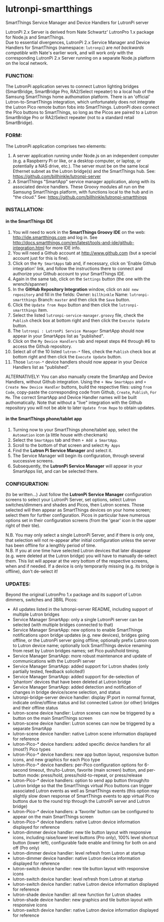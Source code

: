 # lutronpi-smartthings
SmartThings Service Manager and Device Handlers for LutronPi server

LutronPi 2.x Server is derived from Nate Schwartz' LutronPro 1.x package for Node.js and SmartThings.  
Due to essential divergences, LutronPi 2.x Service Manager and Device Handlers for SmartThings (namespace: `lutronpi`) are _not backwards compatible_ with Nate's earlier work, and will work _only_ with the corresponding LutronPi 2.x Server running on a separate Node.js platform on the local network.

### FUNCTION:
The LutronPi application serves to connect Lutron lighting bridges (SmartBridge, SmartBridge Pro, RA2/Select repeater) to a local hub of the Samsung SmartThings home authomation platform. There is an 'official' Lutron-to-SmartThings integration, which unfortunately does not integrate the Lutron Pico remote button fobs into SmartThings. LutronPi _does_ connect the Pico buttons to SmartThings, so long as the Picos are paired to a Lutron SmartBridge Pro or RA2/Select repeater (not to a standard retail SmartBridge).

### FORM:
The LutronPi application comprises two elements:  
  1. A server application running under Node.js on an independent computer (e.g. a Raspberry Pi or like,
  or a desktop computer, or laptop, or potentially a NAS drive, etc.).  The server must be on the same
  local Ethernet subnet as the Lutron bridge(s) and the SmartThings hub.
  See: https://github.com/billhinkle/lutronpi-server
  2. A SmartThings "SmartApp" service manager application, along with its associated device handlers. These
  Groovy modules all run on the Samsung SmartThings platform, with functions local to the hub and in "the cloud."
  See: https://github.com/billhinkle/lutronpi-smartthings

### INSTALLATION:
  #### in the SmartThings IDE
  1. You will need to work in the **SmartThings Groovy IDE** on the web: http://ide.smartthings.com and log in.
    See http://docs.smartthings.com/en/latest/tools-and-ide/github-integration.html for more IDE info.
  2. You will need a Github account at http://www.github.com (but a special account just for this is fine).
  3. Click on the `My SmartApps` tab and, if necessary, click on 'Enable Github integration' link, and follow 
    the instructions there to connect and authorize your Github account to your SmartThings IDE.
  4. Again in the same tab, click on the `Settings` button (the one with the wrench/spanner)
  5. In the **GitHub Repository Integration** window, click on `Add new repository` and fill in the fields:
    Owner: `billhinkle`  Name: `lutronpi-smartthings`  Branch: `master`
	and then click the `Save` button.
  6. Click the `Update from Repo` button and then click the `lutronpi-smartthings` item.
  7. Select the listed `lutronpi-service-manager.groovy` file, check the `Publish` check box at bottom right and then click the `Execute Update` button.
  8. The `lutronpi : LutronPi Service Manager` SmartApp should now appear in your SmartApps list as "published".
  9. Click on the `My Device Handlers` tab and repeat steps #4 through #6 to access the Github repository.
  10. Select all of the 10 listed `lutron-*` files, check the `Publish` check box at bottom right and then click the `Execute Update` button.
  11. Those `lutron-*` device handlers should now appear in your Device Handlers list as "published".
  
  ALTERNATIVELY: You can also manually create the SmartApp and Device Handlers, without Github integration.
  Using the `+ New SmartApps` and `+ Create New Device Handler` buttons, build the respective files:
  using `from Code`, copy-paste the corresponding code from Github, `Create`, `Publish`, `For Me`.  The correct
  SmartApp and Device Handler names will be built authomatically.  Note that without a "live" integration with
  the Github repository you will not be able to later `Update from Repo` to obtain updates.
  
  #### in the SmartThings phone/tablet app
  1. Turning now to your SmartThings phone/tablet app, select the `Automation` icon (a little house with checkmark)
  2. Select the `SmartApps` tab and then `+ Add a SmartApp`.
  3. Scroll to the bottom of that screen and select `My Apps`
  4. Find the **Lutron Pi Service Manager** and select it.
  5. The Service Manager will begin its configuration, through several successive screens.
  6. Subsequently, the **LutronPi Service Manager** will appear in your SmartApps list, and can be selected there.

### CONFIGURATION:
  (to be written...) Just follow the **LutronPi Service Manager** configuration screens to select your LutronPi
  Server, set options, select Lutron switches/dimmers and shades and Picos, then Lutron scenes. Those selected
  will then appear as SmartThings devices on your home screen; select them for further configuration.  Picos
  in particular have  numerous options set in their configuration screens (from the 'gear' icon in the upper
  right of their tile). 
  
  N.B. You may only select a single LutronPi Server, and if there is only one, that selection will not re-appear
  after initial configuration unless the server has been offline for a lengthly period of time.  
  N.B. If you at one time have selected Lutron devices that later disappear (e.g. were deleted at the Lutron bridge)
  you will have to manually de-select them.  This list will appear at the very bottom of the respective screens,
  when and if needed.  If a device is only temporarily missing (e.g. its bridge is offline), don't de-select it!  

### UPDATES:
Beyond the original LutronPro 1.x package and its support of Lutron dimmers, switches and 3BRL Picos:  
  * All updates listed in the lutronpi-server README, including support of multiple Lutron bridges
  * Service Manager SmartApp: only a single LutronPi server can be selected (with multiple bridges connected to that)
  * Service Manager SmartApp: new options to enable SmartThings notifications upon bridge updates (e.g. new devices),
  bridges going offline, or the LutronPi server going offline; optionally prefix Lutron room to Lutron device name;
  optionally lock SmartThings device renaming from reset by Lutron bridges names; set Pico push/hold timing.
   * Service Manager SmartApp: more robust maintenance and update of communications with the LutronPi server
   * Service Manager SmartApp: added support for Lutron shades (only partially tested, feedback solicited!)
   * Service Manager SmartApp: added support for de-selection of 'phantom' devices that have been deleted at Lutron bridge
   * Service Manager SmartApp: added detection and notification of changes in bridge device/scene selection, and status
   * lutronpi-bridge-server device handler: display IP:port in normal format, indicate online/offline status and list connected Lutron (or other) bridges and their offline status
   * lutron-scene device handler: Lutron scenes can now be triggered by a button on the main SmartThings screen
   * lutron-scene device handler: Lutron scenes can now be triggered by a separate SmartApp
   * lutron-scene device handler: native Lutron scene information displayed for reference
   * lutron-Pico-* device handlers: added specific device handlers for all (most?) Pico types
   * lutron-Pico-* device handlers: new app button layout, responsive button icons, and new graphics for each Pico type
   * lutron-Pico-* device handlers: per-Pico configuration options for 6-second timeout, thru/to-Lutron, favorite (main screen) button, and per-button mode: press/hold, press/hold-to-repeat, or press/release
   * lutron-Pico-* device handlers: option to send app button through/to Lutron bridge so that the SmartThings virtual Pico buttons can trigger associated Lutron events as well as SmartThings events (this option may slightly slow down response of SmartThings events to app virtual Pico buttons due to the round trip through the LutronPi server and Lutron bridge)
   * lutron-Pico-* device handlers: a 'favorite' button can be configured to appear on the main SmartThings screen
   * lutron-Pico-* device handlers: native Lutron device information displayed for reference
   * lutron-dimmer device handler: new tile button layout with responsive icons, including raise/lower level buttons (Pro only), 100% level shortcut button (lower left), configurable fade enable and timing for both on and off (Pro only)
   * lutron-dimmer device handler: level refresh from Lutron at startup
   * lutron-dimmer device handler: native Lutron device information displayed for reference
   * lutron-switch device handler: new tile button layout with responsive icons
   * lutron-switch device handler: level refresh from Lutron at startup
   * lutron-switch device handler: native Lutron device information displayed for reference
   * lutron-shade device handler: all new function for Lutron shades
   * lutron-shade device handler: new graphics and tile button layout with responsive icons
   * lutron-switch device handler: native Lutron device information displayed for reference
   

   
   
